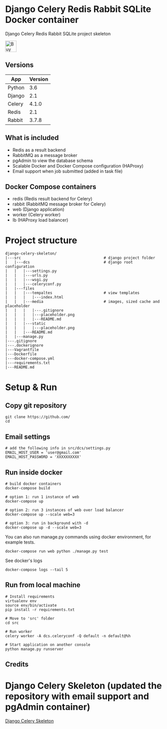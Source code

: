 # Django Celery Redis Rabbit SQLite Docker container

Django Celery Redis Rabbit SQLite project skeleton

<a href='https://ko-fi.com/Y8Y31LBT4' target='_blank'><img height='36' style='border:0px;height:36px;' src='https://cdn.ko-fi.com/cdn/kofi3.png?v=2' border='0' alt='Buy Me a Coffee at ko-fi.com' /></a>
## Versions

App | Version
--- | ---
Python | 3.6
Django | 2.1
Celery | 4.1.0
Redis | 2.1
Rabbit | 3.7.8

## What is included

- Redis as a result backend
- RabbitMQ as a message broker
- pgAdmin to view the database schema
- Scalable Docker and Docker Compose configuration (HAProxy)
- Email support when job submitted (added in task file)

## Docker Compose containers

- redis (Redis result backend for Celery)
- rabbit (RabbitMQ message broker for Celery)
- web (Django application)
- worker (Celery worker)
- lb (HAProxy load balancer)

# Project structure

    django-celery-skeleton/
    |---src                                     # django project folder
    |   |---dcs                                 # django root configuration
    |   |   |---settings.py
    |   |   |---urls.py
    |   |   |---wsgi.py
    |   |   |---celeryconf.py
    |   |---files
    |   |   |---tempaltes                       # view templates
    |   |   |   |---index.html
    |   |   |---media                           # images, sized cache and placeholder
    |   |   |   |---.gitignore
    |   |   |   |---placeholder.png
    |   |   |   |---README.md
    |   |   |---static
    |   |   |   |---placeholder.png
    |   |   |---README.md
    |   |---manage.py
    |---.gitignore
    |---.dockerignore
    |---Vagrantfile
    |---Dockerfile
    |---docker-compose.yml
    |---requirements.txt
    |---README.md

# Setup & Run

## Copy git repository

    git clone https://github.com/
    cd 

## Email settings
    # add the following info in src/dcs/settings.py
    EMAIL_HOST_USER = 'user@gmail.com'
    EMAIL_HOST_PASSWORD = 'XXXXXXXXXX'

## Run inside docker

    # build docker containers
    docker-compose build

    # option 1: run 1 instance of web
    docker-compose up

    # option 2: run 3 instances of web over load balancer
    docker-compose up --scale web=3
    
    # option 3: run in background with -d
    docker-compose up -d --scale web=3

You can also run manage.py commands using docker environment, for example tests.

    docker-compose run web python ./manage.py test

See docker's logs

    docker-compose logs --tail 5

## Run from local machine

    # Install requirements
    virtualenv env
    source env/bin/activate
    pip install -r requirements.txt
    
    # Move to 'src' folder
    cd src
    
    # Run worker
    celery worker -A dcs.celeryconf -Q default -n default@%h
    
    # Start application on another console
    python manage.py runserver

## Credits
   # Django Celery Skeleton (updated the repository with email support and pgAdmin container)
   <a href="https://github.com/KenanBek/django-celery-skeleton">Django Celery Skeleton</a>
